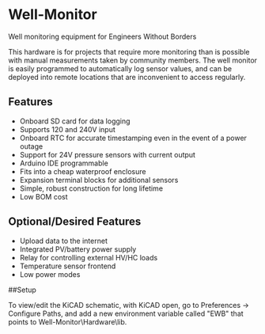 # Well-Monitor
Well monitoring equipment for Engineers Without Borders

This hardware is for projects that require more monitoring than is possible with manual measurements taken by community members. The well monitor is easily programmed to automatically log sensor values, and can be deployed into remote locations that are inconvenient to access regularly. 

## Features
* Onboard SD card for data logging
* Supports 120 and 240V input
* Onboard RTC for accurate timestamping even in the event of a power outage
* Support for 24V pressure sensors with current output
* Arduino IDE programmable
* Fits into a cheap waterproof enclosure
* Expansion terminal blocks for additional sensors
* Simple, robust construction for long lifetime
* Low BOM cost

## Optional/Desired Features
* Upload data to the internet
* Integrated PV/battery power supply
* Relay for controlling external HV/HC loads
* Temperature sensor frontend
* Low power modes

##Setup

To view/edit the KiCAD schematic, with KiCAD open, go to Preferences -> Configure Paths, and add a new environment variable called "EWB" that points to Well-Monitor\Hardware\lib. 
